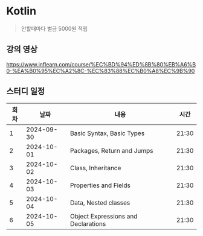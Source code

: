 # Kotlin
> 안할때마다 벌금 5000원 적립

## 강의 영상
https://www.inflearn.com/course/%EC%BD%94%ED%8B%80%EB%A6%B0-%EA%B0%95%EC%A2%8C-%EC%83%88%EC%B0%A8%EC%9B%90

## 스터디 일정

| 회차  | 날짜          | 내용    |  시간   |
|------|--------------|---------|--------|
| 1    | 2024-09-30   | Basic Syntax, Basic Types           | 21:30 | 
| 2    | 2024-10-01   | Packages, Return and Jumps          | 21:30 | 
| 3    | 2024-10-02   | Class, Inheritance                  | 21:30 | 
| 4    | 2024-10-03   | Properties and Fields               | 21:30 | 
| 5    | 2024-10-04   | Data, Nested classes                | 21:30 | 
| 6    | 2024-10-05   | Object Expressions and Declarations | 21:30 | 
